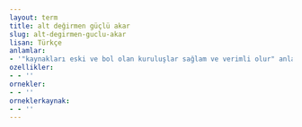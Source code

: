 ```yaml
---
layout: term
title: alt değirmen güçlü akar
slug: alt-degirmen-guclu-akar
lisan: Türkçe
anlamlar:
- '"kaynakları eski ve bol olan kuruluşlar sağlam ve verimli olur" anlamında kullanılan bir söz'
ozellikler:
- - ''
ornekler:
- - ''
orneklerkaynak:
- - ''
---
```

